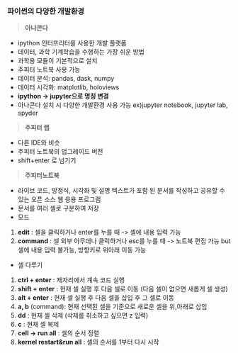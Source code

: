 ### 파이썬의 다양한 개발환경 

> **아나콘다**
- ipython 인터프리터를 사용한 개발 플랫폼
- 데이터, 과학 기계학습을 수행하는 가장 쉬운 방법
- 과학용 모듈이 기본적으로 설치 
- 주피터 노트북 사용 가능
- 데이터 분석: pandas, dask, numpy
- 데이터 시각화: matplotlib, holoviews
- **ipython -> jupyter으로 명칭 변경**
- 아나콘다 설치 시 다양한 개발환경 사용 가능  ex)jupyter notebook, jupyter lab, spyder

> **주피터 랩**
- 다른 IDE와 비슷
- 주피터 노트북의 업그레이드 버전
- shift+enter 로 넘기기 

>**주피터노트북**
- 라이브 코드, 방정식, 시각화 및 설명 텍스트가 포함 된 문서를 작성하고 공유할 수 있는 오픈 소스 웹 응용 프로그램
- 문서를 여러 셀로 구분하여 저장<br>
- 모드
1. **edit** : 셀을 클릭하거나 enter를 누를 때 -> 셀에 내용 입력 가능
2. **command** : 셀 외부 아무데나 클릭하거나 esc를 누를 때 -> 노트북 편집 가능 but 셀에 내용 입력 불가능, 방향키로 위아래 이동 가능 <br>

- 셀 다루기
1. **ctrl + enter** : 제자리에서 계속 코드 실행 
2. **shift + enter** : 현재 셀 실행 후 다음 셀로 이동 (다음 셀이 없으면 새롭게 셀 생성)
3. **alt + enter** : 현재 셀 실행 후 다음 셀을 삽입 후 그 셀로 이동 
4. **a, b** (command): 현재 선택된 셀을 기준으로 새로운 셀을 위,아래로 삽입
5. **dd** : 현재 셀 삭제 (삭제를 취소하고 싶으면 z 입력)  
6. **c** : 현재 셀 복제
7. **cell -> run all** : 셀의 순서 정렬 
8. **kernel restart&run all** : 셀의 순서를 1부터 다시 시작 
